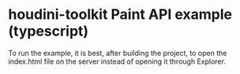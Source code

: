 # houdini-toolkit Paint API example (typescript)

To run the example, it is best, after building the project, to open the index.html file on the server instead of opening it through Explorer.
